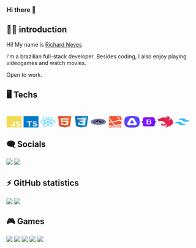 ### Hi there 👋

  
## :technologist: introduction

Hi!  My name is [Richard Neves](https://www.linkedin.com/in/andresamaciel/)

I'm a brazilian full-stack developer.
Besides coding, I also enjoy playing videogames and watch movies.

Open to work. 

## :desktop_computer: Techs

<div style="display: inline_block"><br>
  <img align="center" alt="Rick-Js" height="30" width="40" src="https://raw.githubusercontent.com/devicons/devicon/master/icons/javascript/javascript-plain.svg">
  <img align="center" alt="Rick-Ts" height="30" width="40" src="https://raw.githubusercontent.com/devicons/devicon/master/icons/typescript/typescript-plain.svg">
  <img align="center" alt="Rick-React" height="30" width="40" src="https://raw.githubusercontent.com/devicons/devicon/master/icons/react/react-original.svg">
  <img align="center" alt="Rick-HTML" height="30" width="40" src="https://raw.githubusercontent.com/devicons/devicon/master/icons/html5/html5-original.svg">
  <img align="center" alt="Rick-CSS" height="30" width="40" src="https://raw.githubusercontent.com/devicons/devicon/master/icons/css3/css3-original.svg">
  <img align="center" alt="Rick-PHP" height="30" width="40" src="https://raw.githubusercontent.com/devicons/devicon/master/icons/php/php-original.svg">
  <img align="center" alt="Rick-Laravel" height="30" width="40" src="https://raw.githubusercontent.com/devicons/devicon/master/icons/laravel/laravel-plain-wordmark.svg">
  <img align="center" alt="Rick-Adonisjs" height="30" width="40" src="https://raw.githubusercontent.com/devicons/devicon/master/icons/adonisjs/adonisjs-original.svg">
  <img align="center" alt="Rick-Bootstrap" height="30" width="40" src="https://raw.githubusercontent.com/devicons/devicon/master/icons/bootstrap/bootstrap-original.svg">
  <img align="center" alt="Rick-NestJS" height="30" width="40" src="https://raw.githubusercontent.com/devicons/devicon/master/icons/nestjs/nestjs-plain.svg">
  <img align="center" alt="Rick-Tailwindcss" height="30" width="40" src="https://raw.githubusercontent.com/devicons/devicon/master/icons/tailwindcss/tailwindcss-plain.svg">
</div>
  
  ## :left_speech_bubble: Socials
 
<div>
  <a href = "mailto:ricknevesbc@icloud.com"><img src="https://img.shields.io/badge/Apple-%23000000.svg?style=for-the-badge&logo=apple&logoColor=whit" target="_blank"></a>
  <a href="https://www.linkedin.com/in/richard-neves/" target="_blank"><img src="https://img.shields.io/badge/-LinkedIn-%230077B5?style=for-the-badge&logo=linkedin&logoColor=white" target="_blank"></a> 
</div>

## :zap: GitHub statistics
<div style="display: inline_block">
  <img align="center" width="50%" src="https://github-readme-stats.vercel.app/api?username=rickneves15&count_private=true&show_icons=true&theme=panda" />
  <img align="center" width="50%" src="https://github-readme-stats.vercel.app/api/top-langs/?username=rickneves15&layout=compact&theme=panda" />
</div>

  ## :video_game: Games
<div>
  <a href="#"><img src="https://img.shields.io/badge/riotgames-D32936.svg?style=for-the-badge&logo=riotgames&logoColor=white"></a> 
  <a href="#"><img src="https://img.shields.io/badge/xbox-%23107C10.svg?style=for-the-badge&logo=xbox&logoColor=white"></a> 
  <a href="#"><img src="https://img.shields.io/badge/epicgames-%23313131.svg?style=for-the-badge&logo=epicgames&logoColor=white"></a> 
  <a href="#"><img src="https://img.shields.io/badge/ea-%23000000.svg?style=for-the-badge&logo=ea&logoColor=white"></a> 
  <a href="#"><img src="https://img.shields.io/badge/battle.net-%2300AEFF.svg?style=for-the-badge&logo=battle.net&logoColor=white"></a> 
</div>
